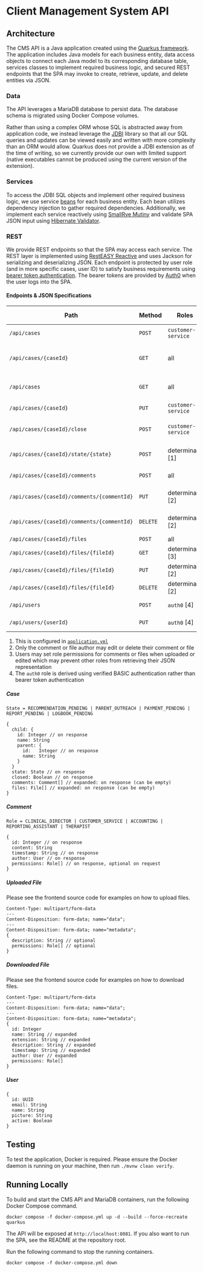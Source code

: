 # Client Management System API

## Architecture
The CMS API is a Java application created using the [Quarkus framework][quarkus]. The application includes Java models 
for each business entity, data access objects to connect each Java model to its corresponding database table, services 
classes to implement required business logic, and secured REST endpoints that the SPA may invoke to create, retrieve,
update, and delete entities via JSON.

### Data
The API leverages a MariaDB database to persist data. The database schema is migrated using Docker Compose volumes. 

Rather than using a complex ORM whose SQL is abstracted away from application code, we instead leverage the [JDBI][jdbi] 
library so that all our SQL queries and updates can be viewed easily and written with more complexity than an ORM would 
allow. Quarkus does not provide a JDBI extension as of the time of writing, so we currently provide our own with limited 
support (native executables cannot be produced using the current version of the extension).

### Services
To access the JDBI SQL objects and implement other required business logic, we use service [beans][beans] for each
business entity. Each bean utilizes dependency injection to gather required dependencies. Additionally, we implement 
each service reactively using [SmallRye Mutiny][mutiny-guide] and validate SPA JSON input using
[Hibernate Validator][validator-guide].

### REST
We provide REST endpoints so that the SPA may access each service. The REST layer is implemented using 
[RestEASY Reactive][resteasy-guide] and uses Jackson for serializing and deserializing JSON. Each endpoint is protected 
by user role (and in more specific cases, user ID) to satisfy business requirements using 
[bearer token authentication][oidc-guide]. The bearer tokens are provided by [Auth0][auth0] when the user logs into the
SPA.

#### Endpoints & JSON Specifications

| Path                                       | Method   | Roles              | Response Status | Response Body | Request Body | Description                            |
|--------------------------------------------|----------|--------------------|-----------------|---------------|--------------|----------------------------------------|
| `/api/cases`                               | `POST`   | `customer-service` | 200             | `Case`        | `Case`       | Creates case                           |
| `/api/cases/{caseId}`                      | `GET`    | all                | 200             | `Case`        |              | Gets expanded view of case by ID       |
| `/api/cases`                               | `GET`    | all                | 200             | `Case[]`      |              | Gets simple view of every case         |
| `/api/cases/{caseId}`                      | `PUT`    | `customer-service` | 204             |               | `Case`       | Updates case by ID                     |
| `/api/cases/{caseId}/close`                | `POST`   | `customer-service` | 204             |               |              | Closes or reopens case                 |
| `/api/cases/{caseId}/state/{state}`        | `POST`   | determinant [1]    | 204             |               |              | Updates case to given state            |
| `/api/cases/{caseId}/comments`             | `POST`   | all                | 200             | `Comment`     | `Comment`    | Creates comment                        |
| `/api/cases/{caseId}/comments/{commentId}` | `PUT`    | determinant [2]    | 204             |               | `Comment`    | Updates comment by ID                  |
| `/api/cases/{caseId}/comments/{commentId}` | `DELETE` | determinant [2]    | 204             |               |              | Deletes comment by ID                  |
| `/api/cases/{caseId}/files`                | `POST`   | all                | 200             | `File`        | `File`       | Creates file                           |
| `/api/cases/{caseId}/files/{fileId}`       | `GET`    | determinant [3]    | 200             | `File`        |              | Gets file by ID                        |
| `/api/cases/{caseId}/files/{fileId}`       | `PUT`    | determinant [2]    | 204             |               | `File`       | Updates file by ID                     |
| `/api/cases/{caseId}/files/{fileId}`       | `DELETE` | determinant [2]    | 204             |               |              | Deletes file by ID                     |
| `/api/users`                               | `POST`   | `auth0` [4]        | 200             | `User`        | `User`       | Creates user                           |
| `/api/users/{userId}`                      | `PUT`    | `auth0` [4]        | 204             |               | `User`       | Updates user by ID                     |

1. This is configured in [`application.yml`][app-yml]
2. Only the comment or file author may edit or delete their comment or file
3. Users may set role permissions for comments or files when uploaded or edited which may prevent other roles from retrieving their JSON representation
4. The `auth0` role is derived using verified BASIC authentication rather than bearer token authentication

##### Case
`State = RECOMMENDATION_PENDING | PARENT_OUTREACH | PAYMENT_PENDING | REPORT_PENDING | LOGBOOK_PENDING`
```
{
  child: {
    id: Integer // on response
    name: String
    parent: {
      id:   Integer // on response
      name: String
    }
  }
  state: State // on response
  closed: Boolean // on response
  comments: Comment[] // expanded: on response (can be empty)
  files: File[] // expanded: on response (can be empty)
}
```

##### Comment
`Role = CLINICAL_DIRECTOR | CUSTOMER_SERVICE | ACCOUNTING | REPORTING_ASSISTANT | THERAPIST`
```
{
  id: Integer // on response
  content: String
  timestamp: String // on response
  author: User // on response
  permissions: Role[] // on response, optional on request
}
```

##### Uploaded File
Please see the frontend source code for examples on how to upload files.
```
Content-Type: multipart/form-data
---
Content-Disposition: form-data; name="data"; 
---
Content-Disposition: form-data; name="metadata"; 
{
  description: String // optional
  permissions: Role[] // optional
}
```

##### Downloaded File
Please see the frontend source code for examples on how to download files.
```
Content-Type: multipart/form-data
---
Content-Disposition: form-data; name="data"; 
---
Content-Disposition: form-data; name="metadata"; 
{
  id: Integer
  name: String // expanded
  extension: String // expanded
  description: String // expanded
  timestamp: String // expanded
  author: User // expanded
  permissions: Role[]
}
```

##### User
```
{
  id: UUID
  email: String
  name: String
  picture: String
  active: Boolean
}
```

## Testing
To test the application, Docker is required. Please ensure the Docker daemon is running on your machine, then run
`./mvnw clean verify`.

## Running Locally
To build and start the CMS API and MariaDB containers, run the following Docker Compose command.
```
docker compose -f docker-compose.yml up -d --build --force-recreate quarkus
```

The API will be exposed at `http://localhost:8081`. If you also want to run the SPA, see the README at the repository root.

Run the following command to stop the running containers.
```
docker compose -f docker-compose.yml down
```

[app-yml]: https://github.com/cmc-learning-tree/cms/blob/main/backend/core/src/main/resources/application.yml
[auth0]: https://auth0.com
[beans]: https://quarkus.io/guides/cdi#ok-lets-start-simple-what-is-a-bean
[jdbi]: https://jdbi.org
[mutiny-guide]: https://quarkus.io/guides/mutiny-primer
[oidc-guide]: https://quarkus.io/guides/security-openid-connect
[quarkus]: https://quarkus.io
[resteasy-guide]: https://quarkus.io/guides/resteasy-reactive
[validator-guide]: https://quarkus.io/guides/validation
